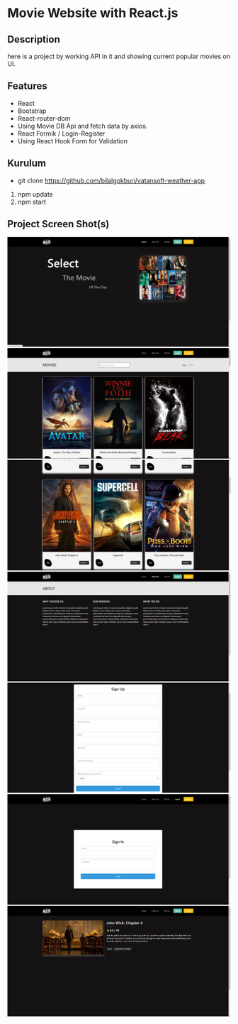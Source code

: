 # Movie Website with React.js

## Description

here is a project by working API in it and showing current popular movies on  UI.  

## Features

- React
- Bootstrap
- React-router-dom
- Using Movie DB Api and fetch data by axios.
- React Formik / Login-Register
- Using React Hook Form for Validation

## Kurulum
- git clone https://github.com/bilalgokburi/vatansoft-weather-app 
1. npm update 
2. npm start

## Project Screen Shot(s)

![image-1](./images/image-1.png)
![image-2](./images/image-2.png)
![image-3](./images/image-3.png)
![image-4](./images/image-4.png)
![image-5](./images/image-5.png)
![image-6](./images/image-6.png)
![image-7](./images/image-7.png)


